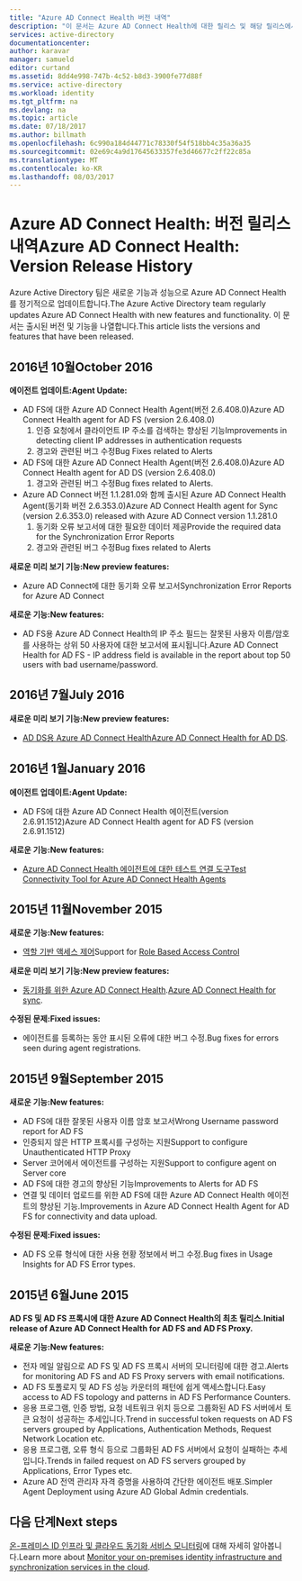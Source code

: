 ```yaml
---
title: "Azure AD Connect Health 버전 내역"
description: "이 문서는 Azure AD Connect Health에 대한 릴리스 및 해당 릴리스에서 포함된 항목을 설명합니다."
services: active-directory
documentationcenter: 
author: karavar
manager: samueld
editor: curtand
ms.assetid: 8dd4e998-747b-4c52-b8d3-3900fe77d88f
ms.service: active-directory
ms.workload: identity
ms.tgt_pltfrm: na
ms.devlang: na
ms.topic: article
ms.date: 07/18/2017
ms.author: billmath
ms.openlocfilehash: 6c990a184d44771c78330f54f518bb4c35a36a35
ms.sourcegitcommit: 02e69c4a9d17645633357fe3d46677c2ff22c85a
ms.translationtype: MT
ms.contentlocale: ko-KR
ms.lasthandoff: 08/03/2017
---
```

# <a name="azure-ad-connect-health-version-release-history"></a><span data-ttu-id="72a8b-103">Azure AD Connect Health: 버전 릴리스 내역</span><span class="sxs-lookup"><span data-stu-id="72a8b-103">Azure AD Connect Health: Version Release History</span></span>
<span data-ttu-id="72a8b-104">Azure Active Directory 팀은 새로운 기능과 성능으로 Azure AD Connect Health를 정기적으로 업데이트합니다.</span><span class="sxs-lookup"><span data-stu-id="72a8b-104">The Azure Active Directory team regularly updates Azure AD Connect Health with new features and functionality.</span></span> <span data-ttu-id="72a8b-105">이 문서는 출시된 버전 및 기능을 나열합니다.</span><span class="sxs-lookup"><span data-stu-id="72a8b-105">This article lists the versions and features that have been released.</span></span>

## <a name="october-2016"></a><span data-ttu-id="72a8b-106">2016년 10월</span><span class="sxs-lookup"><span data-stu-id="72a8b-106">October 2016</span></span>
<span data-ttu-id="72a8b-107">**에이전트 업데이트:**</span><span class="sxs-lookup"><span data-stu-id="72a8b-107">**Agent Update:**</span></span>

* <span data-ttu-id="72a8b-108">AD FS에 대한 Azure AD Connect Health Agent\(버전 2.6.408.0\)</span><span class="sxs-lookup"><span data-stu-id="72a8b-108">Azure AD Connect Health agent for AD FS \(version 2.6.408.0\)</span></span>
  1. <span data-ttu-id="72a8b-109">인증 요청에서 클라이언트 IP 주소를 검색하는 향상된 기능</span><span class="sxs-lookup"><span data-stu-id="72a8b-109">Improvements in detecting client IP addresses in authentication requests</span></span>
  2. <span data-ttu-id="72a8b-110">경고와 관련된 버그 수정</span><span class="sxs-lookup"><span data-stu-id="72a8b-110">Bug Fixes related to Alerts</span></span>
* <span data-ttu-id="72a8b-111">AD FS에 대한 Azure AD Connect Health Agent(버전 2.6.408.0)</span><span class="sxs-lookup"><span data-stu-id="72a8b-111">Azure AD Connect Health agent for AD DS (version 2.6.408.0)</span></span>
  1. <span data-ttu-id="72a8b-112">경고와 관련된 버그 수정</span><span class="sxs-lookup"><span data-stu-id="72a8b-112">Bug fixes related to Alerts.</span></span>
* <span data-ttu-id="72a8b-113">Azure AD Connect 버전 1.1.281.0와 함께 출시된 Azure AD Connect Health Agent(동기화 버전 2.6.353.0)</span><span class="sxs-lookup"><span data-stu-id="72a8b-113">Azure AD Connect Health agent for Sync (version 2.6.353.0) released with Azure AD Connect version 1.1.281.0</span></span>
  1. <span data-ttu-id="72a8b-114">동기화 오류 보고서에 대한 필요한 데이터 제공</span><span class="sxs-lookup"><span data-stu-id="72a8b-114">Provide the required data for the Synchronization Error Reports</span></span>
  2. <span data-ttu-id="72a8b-115">경고와 관련된 버그 수정</span><span class="sxs-lookup"><span data-stu-id="72a8b-115">Bug fixes related to Alerts</span></span>

<span data-ttu-id="72a8b-116">**새로운 미리 보기 기능:**</span><span class="sxs-lookup"><span data-stu-id="72a8b-116">**New preview features:**</span></span>

* <span data-ttu-id="72a8b-117">Azure AD Connect에 대한 동기화 오류 보고서</span><span class="sxs-lookup"><span data-stu-id="72a8b-117">Synchronization Error Reports for Azure AD Connect</span></span>

<span data-ttu-id="72a8b-118">**새로운 기능:**</span><span class="sxs-lookup"><span data-stu-id="72a8b-118">**New features:**</span></span>

* <span data-ttu-id="72a8b-119">AD FS용 Azure AD Connect Health의 IP 주소 필드는 잘못된 사용자 이름/암호를 사용하는 상위 50 사용자에 대한 보고서에 표시됩니다.</span><span class="sxs-lookup"><span data-stu-id="72a8b-119">Azure AD Connect Health for AD FS - IP address field is available in the report about top 50 users with bad username/password.</span></span>

## <a name="july-2016"></a><span data-ttu-id="72a8b-120">2016년 7월</span><span class="sxs-lookup"><span data-stu-id="72a8b-120">July 2016</span></span>
<span data-ttu-id="72a8b-121">**새로운 미리 보기 기능:**</span><span class="sxs-lookup"><span data-stu-id="72a8b-121">**New preview features:**</span></span>

* <span data-ttu-id="72a8b-122">[AD DS용 Azure AD Connect Health](active-directory-aadconnect-health-adds.md)</span><span class="sxs-lookup"><span data-stu-id="72a8b-122">[Azure AD Connect Health for AD DS](active-directory-aadconnect-health-adds.md).</span></span>

## <a name="january-2016"></a><span data-ttu-id="72a8b-123">2016년 1월</span><span class="sxs-lookup"><span data-stu-id="72a8b-123">January 2016</span></span>
<span data-ttu-id="72a8b-124">**에이전트 업데이트:**</span><span class="sxs-lookup"><span data-stu-id="72a8b-124">**Agent Update:**</span></span>

* <span data-ttu-id="72a8b-125">AD FS에 대한 Azure AD Connect Health 에이전트(version 2.6.91.1512)</span><span class="sxs-lookup"><span data-stu-id="72a8b-125">Azure AD Connect Health agent for AD FS (version 2.6.91.1512)</span></span>

<span data-ttu-id="72a8b-126">**새로운 기능:**</span><span class="sxs-lookup"><span data-stu-id="72a8b-126">**New features:**</span></span>

* [<span data-ttu-id="72a8b-127">Azure AD Connect Health 에이전트에 대한 테스트 연결 도구</span><span class="sxs-lookup"><span data-stu-id="72a8b-127">Test Connectivity Tool for Azure AD Connect Health Agents</span></span>](active-directory-aadconnect-health-agent-install.md#test-connectivity-to-azure-ad-connect-health-service)

## <a name="november-2015"></a><span data-ttu-id="72a8b-128">2015년 11월</span><span class="sxs-lookup"><span data-stu-id="72a8b-128">November 2015</span></span>
<span data-ttu-id="72a8b-129">**새로운 기능:**</span><span class="sxs-lookup"><span data-stu-id="72a8b-129">**New features:**</span></span>

* <span data-ttu-id="72a8b-130">[역할 기반 액세스 제어](active-directory-aadconnect-health-operations.md#manage-access-with-role-based-access-control)</span><span class="sxs-lookup"><span data-stu-id="72a8b-130">Support for [Role Based Access Control](active-directory-aadconnect-health-operations.md#manage-access-with-role-based-access-control)</span></span>

<span data-ttu-id="72a8b-131">**새로운 미리 보기 기능:**</span><span class="sxs-lookup"><span data-stu-id="72a8b-131">**New preview features:**</span></span>

* <span data-ttu-id="72a8b-132">[동기화를 위한 Azure AD Connect Health](active-directory-aadconnect-health-sync.md).</span><span class="sxs-lookup"><span data-stu-id="72a8b-132">[Azure AD Connect Health for sync](active-directory-aadconnect-health-sync.md).</span></span>

<span data-ttu-id="72a8b-133">**수정된 문제:**</span><span class="sxs-lookup"><span data-stu-id="72a8b-133">**Fixed issues:**</span></span>

* <span data-ttu-id="72a8b-134">에이전트를 등록하는 동안 표시된 오류에 대한 버그 수정.</span><span class="sxs-lookup"><span data-stu-id="72a8b-134">Bug fixes for errors seen during agent registrations.</span></span>

## <a name="september-2015"></a><span data-ttu-id="72a8b-135">2015년 9월</span><span class="sxs-lookup"><span data-stu-id="72a8b-135">September 2015</span></span>
<span data-ttu-id="72a8b-136">**새로운 기능:**</span><span class="sxs-lookup"><span data-stu-id="72a8b-136">**New features:**</span></span>

* <span data-ttu-id="72a8b-137">AD FS에 대한 잘못된 사용자 이름 암호 보고서</span><span class="sxs-lookup"><span data-stu-id="72a8b-137">Wrong Username password report for AD FS</span></span>
* <span data-ttu-id="72a8b-138">인증되지 않은 HTTP 프록시를 구성하는 지원</span><span class="sxs-lookup"><span data-stu-id="72a8b-138">Support to configure Unauthenticated HTTP Proxy</span></span>
* <span data-ttu-id="72a8b-139">Server 코어에서 에이전트를 구성하는 지원</span><span class="sxs-lookup"><span data-stu-id="72a8b-139">Support to configure agent on Server core</span></span>
* <span data-ttu-id="72a8b-140">AD FS에 대한 경고의 향상된 기능</span><span class="sxs-lookup"><span data-stu-id="72a8b-140">Improvements to Alerts for AD FS</span></span>
* <span data-ttu-id="72a8b-141">연결 및 데이터 업로드를 위한 AD FS에 대한 Azure AD Connect Health 에이전트의 향상된 기능.</span><span class="sxs-lookup"><span data-stu-id="72a8b-141">Improvements in Azure AD Connect Health Agent for AD FS for connectivity and data upload.</span></span>

<span data-ttu-id="72a8b-142">**수정된 문제:**</span><span class="sxs-lookup"><span data-stu-id="72a8b-142">**Fixed issues:**</span></span>

* <span data-ttu-id="72a8b-143">AD FS 오류 형식에 대한 사용 현황 정보에서 버그 수정.</span><span class="sxs-lookup"><span data-stu-id="72a8b-143">Bug fixes in Usage Insights for AD FS Error types.</span></span>

## <a name="june-2015"></a><span data-ttu-id="72a8b-144">2015년 6월</span><span class="sxs-lookup"><span data-stu-id="72a8b-144">June 2015</span></span>
<span data-ttu-id="72a8b-145">**AD FS 및 AD FS 프록시에 대한 Azure AD Connect Health의 최초 릴리스.**</span><span class="sxs-lookup"><span data-stu-id="72a8b-145">**Initial release of Azure AD Connect Health for AD FS and AD FS Proxy.**</span></span>

<span data-ttu-id="72a8b-146">**새로운 기능:**</span><span class="sxs-lookup"><span data-stu-id="72a8b-146">**New features:**</span></span>

* <span data-ttu-id="72a8b-147">전자 메일 알림으로 AD FS 및 AD FS 프록시 서버의 모니터링에 대한 경고.</span><span class="sxs-lookup"><span data-stu-id="72a8b-147">Alerts for monitoring AD FS and AD FS Proxy servers with email notifications.</span></span>
* <span data-ttu-id="72a8b-148">AD FS 토폴로지 및 AD FS 성능 카운터의 패턴에 쉽게 액세스합니다.</span><span class="sxs-lookup"><span data-stu-id="72a8b-148">Easy access to AD FS topology and patterns in AD FS Performance Counters.</span></span>
* <span data-ttu-id="72a8b-149">응용 프로그램, 인증 방법, 요청 네트워크 위치 등으로 그룹화된 AD FS 서버에서 토큰 요청이 성공하는 추세입니다.</span><span class="sxs-lookup"><span data-stu-id="72a8b-149">Trend in successful token requests on AD FS servers grouped by Applications, Authentication Methods, Request Network Location etc.</span></span>
* <span data-ttu-id="72a8b-150">응용 프로그램, 오류 형식 등으로 그룹화된 AD FS 서버에서 요청이 실패하는 추세입니다.</span><span class="sxs-lookup"><span data-stu-id="72a8b-150">Trends in failed request on AD FS servers grouped by Applications, Error Types etc.</span></span>
* <span data-ttu-id="72a8b-151">Azure AD 전역 관리자 자격 증명을 사용하여 간단한 에이전트 배포.</span><span class="sxs-lookup"><span data-stu-id="72a8b-151">Simpler Agent Deployment using Azure AD Global Admin credentials.</span></span>  

## <a name="next-steps"></a><span data-ttu-id="72a8b-152">다음 단계</span><span class="sxs-lookup"><span data-stu-id="72a8b-152">Next steps</span></span>
<span data-ttu-id="72a8b-153">[온-프레미스 ID 인프라 및 클라우드 동기화 서비스 모니터링](active-directory-aadconnect-health.md)에 대해 자세히 알아봅니다.</span><span class="sxs-lookup"><span data-stu-id="72a8b-153">Learn more about [Monitor your on-premises identity infrastructure and synchronization services in the cloud](active-directory-aadconnect-health.md).</span></span>

